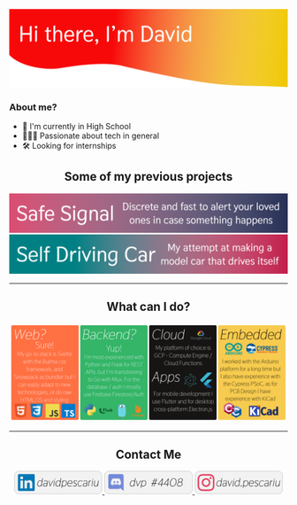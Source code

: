<!--
    If you read this it means you either hate the readme or love it...
    Either way, hi :)

    Also you might want to see davidp-ro.github.io (Poor man's portofolio)
-->

<!--------------------------------[ Header ]----------------------------------->
<a href="https://github.com/davidp-ro">
    <img src="https://github.com/davidp-ro/davidp-ro/blob/master/assets/Header.png" alt="Header Image"/>
</a>

### About me?
- 🏫 I'm currently in High School
- 👨🏻‍💻 Passionate about tech in general
- 🛠️ Looking for internships

<!-------------------------------[ Projects ]---------------------------------->
<h2 align=center>Some of my previous projects</h2>
<a href="https://github.com/entropy-dpit">
    <img src="https://github.com/davidp-ro/davidp-ro/blob/master/assets/Safe_Signal.png" alt="Safe Signal"/>
</a>
<a href="https://github.com/davidp-ro/self-driving-car">
    <img src="https://github.com/davidp-ro/davidp-ro/blob/master/assets/Self_Driving_Car.png" alt="Self Driving Car"/>
</a>

---

<!--------------------------------[ Skills ]----------------------------------->
<h2 align=center>What can I do?</h2>
<a href="https://github.com/davidp-ro">
    <img src="https://github.com/davidp-ro/davidp-ro/blob/master/assets/Showcase.png" alt="What I can do"/>
</a>

---

<!-------------------------------[ Contact ]----------------------------------->
<h2 align=center>Contact Me</h2>
<p align=center>
    <a href="https://www.linkedin.com/in/davidpescariu/">
        <img src="https://github.com/davidp-ro/davidp-ro/blob/master/assets/Social_LinkedIn.png" alt="Linkedin: davidpescariu" height=42/>
    </a>
    <a href="https://discord.com/">
        <img src="https://github.com/davidp-ro/davidp-ro/blob/master/assets/Social_Discord.png" alt="Discord: dvp #4408" height=42/>
    </a>
    <a href="https://www.instagram.com/david.pescariu/">
        <img src="https://github.com/davidp-ro/davidp-ro/blob/master/assets/Social_Instagram.png" alt="Instagram: david.pescariu" height=42/>
    </a>
</p>
<!-------------------------------[ The End ]----------------------------------->
